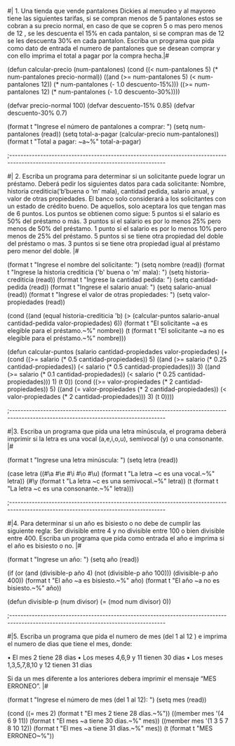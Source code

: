 #| 1. Una tienda que vende pantalones Dickies al menudeo y al mayoreo tiene
   las siguientes tarifas, si se compran menos de 5 pantalones estos se
   cobran a su precio normal, en caso de que se copren 5 o mas pero
   menos de 12 , se les descuenta el 15% en cada pantalon, si se compran
   mas de 12 se les descuenta 30% en cada pantalon.  Escriba un programa
   que pida como dato de entrada el numero de pantalones que se desean
   comprar y con ello imprima el total a pagar por la compra hecha.|#

(defun calcular-precio (num-pantalones)
  (cond
    ((< num-pantalones 5) (* num-pantalones precio-normal))
    ((and (>= num-pantalones 5) (< num-pantalones 12)) (* num-pantalones (- 1.0 descuento-15%))) 
    ((>= num-pantalones 12) (* num-pantalones (- 1.0 descuento-30%)))) 

(defvar precio-normal 100)
(defvar descuento-15% 0.85)
(defvar descuento-30% 0.7)

(format t "Ingrese el número de pantalones a comprar: ")
(setq num-pantalones (read))
(setq total-a-pagar (calcular-precio num-pantalones))
(format t "Total a pagar: ~a~%" total-a-pagar)

;-------------------------------------------------------------------------------------------------------------------------------------

#|
2. Escriba un programa para determinar si un solicitante puede lograr un
   préstamo. Deberá pedir los siguientes datos para cada solicitante:
   Nombre, historia crediticia(‘b’buena o ‘m’ mala), cantidad pedida,
   salario anual, y valor de otras propiedades.  El banco solo
   considerará a los solicitantes con un estado de crédito bueno.  De
   aquellos, solo aceptara los que tengan mas de 6 puntos.  Los puntos
   se obtienen como sigue: 5 puntos si el salario es 50% del préstamo o
   más.  3 puntos si el salario es por lo menos 25% pero menos de 50%
   del préstamo.  1 punto si el salario es por lo menos 10% pero menos
   de 25% del préstamo.  5 puntos si se tiene otra propiedad del doble
   del préstamo o mas.  3 puntos si se tiene otra propiedad igual al
   préstamo pero menor del doble. |#

(format t "Ingrese el nombre del solicitante: ")
(setq nombre (read))
(format t "Ingrese la historia crediticia ('b' buena o 'm' mala): ")
(setq historia-crediticia (read))
(format t "Ingrese la cantidad pedida: ")
(setq cantidad-pedida (read))
(format t "Ingrese el salario anual: ")
(setq salario-anual (read))
(format t "Ingrese el valor de otras propiedades: ")
(setq valor-propiedades (read))

(cond
  ((and (equal historia-crediticia 'b) (> (calcular-puntos salario-anual cantidad-pedida valor-propiedades) 6))
   (format t "El solicitante ~a es elegible para el préstamo.~%" nombre))
  (t (format t "El solicitante ~a no es elegible para el préstamo.~%" nombre)))

(defun calcular-puntos (salario cantidad-propiedades valor-propiedades)
  (+
   (cond
     ((>= salario (* 0.5 cantidad-propiedades)) 5)
     ((and (>= salario (* 0.25 cantidad-propiedades)) (< salario (* 0.5 cantidad-propiedades))) 3)
     ((and (>= salario (* 0.1 cantidad-propiedades)) (< salario (* 0.25 cantidad-propiedades))) 1)
     (t 0))
   (cond
     ((>= valor-propiedades (* 2 cantidad-propiedades)) 5)
     ((and (= valor-propiedades (* 2 cantidad-propiedades)) (< valor-propiedades (* 2 cantidad-propiedades))) 3)
     (t 0))))

;-------------------------------------------------------------------------------------------------------------------------------------

#|3. Escriba un programa que pida una letra minúscula, el programa deberá
   imprimir si la letra es una vocal (a,e,i,o,u), semivocal (y) o una
   consonante. |#

(format t "Ingrese una letra minúscula: ")
(setq letra (read))

(case letra
  ((#\a #\e #\i #\o #\u) (format t "La letra ~c es una vocal.~%" letra))
  (#\y (format t "La letra ~c es una semivocal.~%" letra))
  (t (format t "La letra ~c es una consonante.~%" letra)))

;-------------------------------------------------------------------------------------------------------------------------------------

#|4. Para determinar si un año es bisiesto o no debe de cumplir las
   siguiente regla: Ser divisible entre 4 y no divisible entre 100 o
   bien divisible entre 400.  Escriba un programa que pida como entrada
   el año e imprima si el año es bisiesto o no.
 |#

(format t "Ingrese un año: ")
(setq año (read))

(if (or (and (divisible-p año 4) (not (divisible-p año 100))) (divisible-p año 400))
    (format t "El año ~a es bisiesto.~%" año)
    (format t "El año ~a no es bisiesto.~%" año))

(defun divisible-p (num divisor)
  (= (mod num divisor) 0))

;-------------------------------------------------------------------------------------------------------------------------------------

#|5. Escriba un programa que pida el numero de mes (del 1 al 12 ) e
   imprima el numero de dias que tiene el mes, donde:

   • El mes 2 tiene 28 dias
   • Los meses 4,6,9 y 11 tienen 30 dias
   • Los meses 1,3,5,7,8,10 y 12 tienen 31 dias

   Si da un mes diferente a los anteriores debera imprimir el mensaje
   “MES ERRONEO”.
 |#
 
(format t "Ingrese el número de mes (del 1 al 12): ")
(setq mes (read))

(cond
  ((= mes 2) (format t "El mes 2 tiene 28 días.~%"))
  ((member mes '(4 6 9 11)) (format t "El mes ~a tiene 30 días.~%" mes))
  ((member mes '(1 3 5 7 8 10 12)) (format t "El mes ~a tiene 31 días.~%" mes))
  (t (format t "MES ERRONEO~%"))

